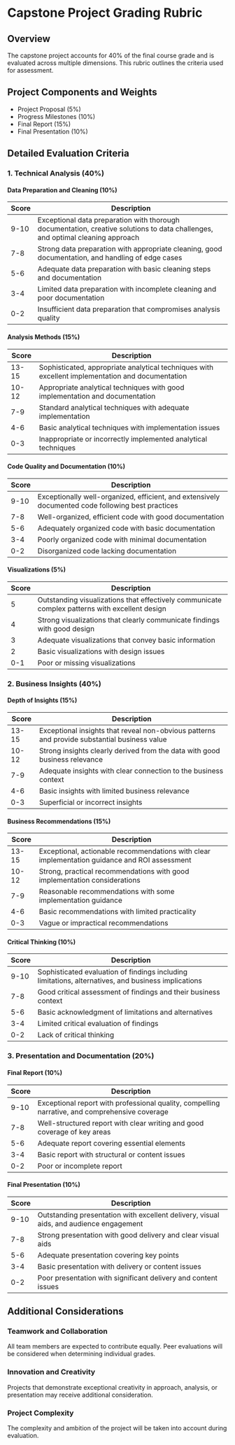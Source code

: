 # Capstone Project Grading Rubric

## Overview
The capstone project accounts for 40% of the final course grade and is evaluated across multiple dimensions. This rubric outlines the criteria used for assessment.

## Project Components and Weights
- Project Proposal (5%)
- Progress Milestones (10%)
- Final Report (15%)
- Final Presentation (10%)

## Detailed Evaluation Criteria

### 1. Technical Analysis (40%)

#### Data Preparation and Cleaning (10%)

| Score | Description |
|-------|-------------|
| 9-10 | Exceptional data preparation with thorough documentation, creative solutions to data challenges, and optimal cleaning approach |
| 7-8 | Strong data preparation with appropriate cleaning, good documentation, and handling of edge cases |
| 5-6 | Adequate data preparation with basic cleaning steps and documentation |
| 3-4 | Limited data preparation with incomplete cleaning and poor documentation |
| 0-2 | Insufficient data preparation that compromises analysis quality |

#### Analysis Methods (15%)

| Score | Description |
|-------|-------------|
| 13-15 | Sophisticated, appropriate analytical techniques with excellent implementation and documentation |
| 10-12 | Appropriate analytical techniques with good implementation and documentation |
| 7-9 | Standard analytical techniques with adequate implementation |
| 4-6 | Basic analytical techniques with implementation issues |
| 0-3 | Inappropriate or incorrectly implemented analytical techniques |

#### Code Quality and Documentation (10%)

| Score | Description |
|-------|-------------|
| 9-10 | Exceptionally well-organized, efficient, and extensively documented code following best practices |
| 7-8 | Well-organized, efficient code with good documentation |
| 5-6 | Adequately organized code with basic documentation |
| 3-4 | Poorly organized code with minimal documentation |
| 0-2 | Disorganized code lacking documentation |

#### Visualizations (5%)

| Score | Description |
|-------|-------------|
| 5 | Outstanding visualizations that effectively communicate complex patterns with excellent design |
| 4 | Strong visualizations that clearly communicate findings with good design |
| 3 | Adequate visualizations that convey basic information |
| 2 | Basic visualizations with design issues |
| 0-1 | Poor or missing visualizations |

### 2. Business Insights (40%)

#### Depth of Insights (15%)

| Score | Description |
|-------|-------------|
| 13-15 | Exceptional insights that reveal non-obvious patterns and provide substantial business value |
| 10-12 | Strong insights clearly derived from the data with good business relevance |
| 7-9 | Adequate insights with clear connection to the business context |
| 4-6 | Basic insights with limited business relevance |
| 0-3 | Superficial or incorrect insights |

#### Business Recommendations (15%)

| Score | Description |
|-------|-------------|
| 13-15 | Exceptional, actionable recommendations with clear implementation guidance and ROI assessment |
| 10-12 | Strong, practical recommendations with good implementation considerations |
| 7-9 | Reasonable recommendations with some implementation guidance |
| 4-6 | Basic recommendations with limited practicality |
| 0-3 | Vague or impractical recommendations |

#### Critical Thinking (10%)

| Score | Description |
|-------|-------------|
| 9-10 | Sophisticated evaluation of findings including limitations, alternatives, and business implications |
| 7-8 | Good critical assessment of findings and their business context |
| 5-6 | Basic acknowledgment of limitations and alternatives |
| 3-4 | Limited critical evaluation of findings |
| 0-2 | Lack of critical thinking |

### 3. Presentation and Documentation (20%)

#### Final Report (10%)

| Score | Description |
|-------|-------------|
| 9-10 | Exceptional report with professional quality, compelling narrative, and comprehensive coverage |
| 7-8 | Well-structured report with clear writing and good coverage of key areas |
| 5-6 | Adequate report covering essential elements |
| 3-4 | Basic report with structural or content issues |
| 0-2 | Poor or incomplete report |

#### Final Presentation (10%)

| Score | Description |
|-------|-------------|
| 9-10 | Outstanding presentation with excellent delivery, visual aids, and audience engagement |
| 7-8 | Strong presentation with good delivery and clear visual aids |
| 5-6 | Adequate presentation covering key points |
| 3-4 | Basic presentation with delivery or content issues |
| 0-2 | Poor presentation with significant delivery and content issues |

## Additional Considerations

### Teamwork and Collaboration
All team members are expected to contribute equally. Peer evaluations will be considered when determining individual grades.

### Innovation and Creativity
Projects that demonstrate exceptional creativity in approach, analysis, or presentation may receive additional consideration.

### Project Complexity
The complexity and ambition of the project will be taken into account during evaluation.